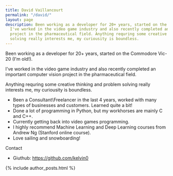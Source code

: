 ```yaml
---
title: David Vaillancourt
permalink: "/david/"
layout: page
description: Been working as a developer for 20+ years, started on the Commodore Vic-20 (I'm old!).
  I've worked in the video game industry and also recently completed an important computer vision
  project in the pharmaceutical field. Anything requring some creative thinking and problem
  solving really interests me, my curiousity is boundless.
---
```


Been working as a developer for 20+ years, started on the Commodore Vic-20 (I'm old!).

I've worked in the video game industry and also recently completed an important computer vision project in the pharmaceutical field.

Anything requring some creative thinking and problem solving really interests me, my curiousity is boundless.

* Been a Consultant\Freelancer in the last 4 years, worked with many types of businesses and customers. Learned quite a bit!
* Done a lot of programming in Python, but my workhorses are mainly C and C++.
* Currently getting back into video games programming.
* I highly recommend Machine Learning and Deep Learning courses from Andrew Ng (Stanford online course).
* Love sailing and snowboarding!

Contact

* Giuthub: https://github.com/kelvin0

{% include author_posts.html %}
